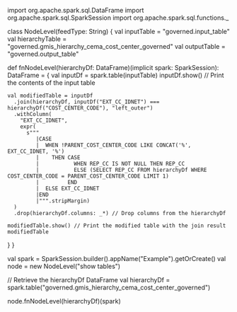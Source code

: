import org.apache.spark.sql.DataFrame
import org.apache.spark.sql.SparkSession
import org.apache.spark.sql.functions._

class NodeLevel(feedType: String) {
  val inputTable = "governed.input_table"
  val hierarchyTable = "governed.gmis_hierarchy_cema_cost_center_governed"
  val outputTable = "governed.output_table"

  def fnNodeLevel(hierarchyDf: DataFrame)(implicit spark: SparkSession): DataFrame = {
    val inputDf = spark.table(inputTable)
    inputDf.show() // Print the contents of the input table

    val modifiedTable = inputDf
      .join(hierarchyDf, inputDf("EXT_CC_IDNET") === hierarchyDf("COST_CENTER_CODE"), "left_outer")
      .withColumn(
        "EXT_CC_IDNET",
        expr(
          s"""
             |CASE
             |  WHEN !PARENT_COST_CENTER_CODE LIKE CONCAT('%', EXT_CC_IDNET, '%')
             |    THEN CASE
             |           WHEN REP_CC IS NOT NULL THEN REP_CC
             |           ELSE (SELECT REP_CC FROM hierarchyDf WHERE COST_CENTER_CODE = PARENT_COST_CENTER_CODE LIMIT 1)
             |         END
             |  ELSE EXT_CC_IDNET
             |END
             |""".stripMargin)
      )
      .drop(hierarchyDf.columns: _*) // Drop columns from the hierarchyDf

    modifiedTable.show() // Print the modified table with the join result
    modifiedTable
  }
}

val spark = SparkSession.builder().appName("Example").getOrCreate()
val node = new NodeLevel("show tables")

// Retrieve the hierarchyDf DataFrame
val hierarchyDf = spark.table("governed.gmis_hierarchy_cema_cost_center_governed")

node.fnNodeLevel(hierarchyDf)(spark)
